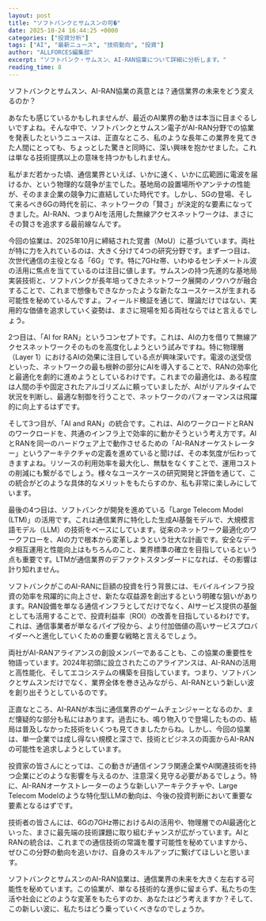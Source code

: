 ```yaml
---
layout: post
title: "ソフトバンクとサムスンの可�"
date: 2025-10-24 16:44:25 +0000
categories: ["投資分析"]
tags: ["AI", "最新ニュース", "技術動向", "投資"]
author: "ALLFORCES編集部"
excerpt: "ソフトバンク・サムスン、AI-RAN協業について詳細に分析します。"
reading_time: 8
---
```


ソフトバンクとサムスン、AI-RAN協業の真意とは？通信業界の未来をどう変えるのか？

あなたも感じているかもしれませんが、最近のAI業界の動きは本当に目まぐるしいですよね。そんな中で、ソフトバンクとサムスン電子がAI-RAN分野での協業を発表したというニュースは、正直なところ、私のような長年この業界を見てきた人間にとっても、ちょっとした驚きと同時に、深い興味を抱かせました。これは単なる技術提携以上の意味を持つかもしれません。

私がまだ若かった頃、通信業界といえば、いかに速く、いかに広範囲に電波を届けるか、という物理的な競争が主でした。基地局の設置場所やアンテナの性能が、そのまま企業の競争力に直結していた時代です。しかし、5Gの登場、そして来るべき6Gの時代を前に、ネットワークの「賢さ」が決定的な要素になってきました。AI-RAN、つまりAIを活用した無線アクセスネットワークは、まさにその賢さを追求する最前線なんです。

今回の協業は、2025年10月に締結された覚書（MoU）に基づいています。両社が特に力を入れているのは、大きく分けて4つの研究分野です。まず一つ目は、次世代通信の主役となる「6G」です。特に7GHz帯、いわゆるセンチメートル波の活用に焦点を当てているのは注目に値します。サムスンの持つ先進的な基地局実装技術と、ソフトバンクが長年培ってきたネットワーク展開のノウハウが融合することで、これまで想像もできなかったような新たなユースケースが生まれる可能性を秘めているんですよ。フィールド検証を通じて、理論だけではない、実用的な価値を追求していく姿勢は、まさに現場を知る両社ならではと言えるでしょう。

2つ目は、「AI for RAN」というコンセプトです。これは、AIの力を借りて無線アクセスネットワークそのものを高度化しようという試みですね。特に物理層（Layer 1）におけるAIの効果に注目している点が興味深いです。電波の送受信といった、ネットワークの最も根幹の部分にAIを導入することで、RANの効率化と最適化を劇的に進めようとしているわけです。これまでの最適化は、ある程度は人間の手や固定されたアルゴリズムに頼っていましたが、AIがリアルタイムで状況を判断し、最適な制御を行うことで、ネットワークのパフォーマンスは飛躍的に向上するはずです。

そして3つ目が、「AI and RAN」の統合です。これは、AIのワークロードとRANのワークロードを、共通のインフラ上で効率的に動かそうという考え方です。AIとRANを同一のハードウェア上で動作させるための「AI-RANオーケストレーター」というアーキテクチャの定義を進めていると聞けば、その本気度が伝わってきますよね。リソースの利用効率を最大化し、無駄をなくすことで、運用コストの削減にも繋がるでしょう。様々なユースケースの研究開発と評価を通じて、この統合がどのような具体的なメリットをもたらすのか、私も非常に楽しみにしています。

最後の4つ目は、ソフトバンクが開発を進めている「Large Telecom Model (LTM)」の活用です。これは通信業界に特化した生成AI基盤モデルで、大規模言語モデル（LLM）の技術をベースにしています。従来のネットワーク最適化のワークフローを、AIの力で根本から変革しようという壮大な計画です。安全なデータ相互運用と性能向上はもちろんのこと、業界標準の確立を目指しているという点も重要です。LTMが通信業界のデファクトスタンダードになれば、その影響は計り知れません。

ソフトバンクがこのAI-RANに巨額の投資を行う背景には、モバイルインフラ投資の効率を飛躍的に向上させ、新たな収益源を創出するという明確な狙いがあります。RAN設備を単なる通信インフラとしてだけでなく、AIサービス提供の基盤としても活用することで、投資利益率（ROI）の改善を目指しているわけです。これは、通信事業者が単なるパイプ役から、より付加価値の高いサービスプロバイダーへと進化していくための重要な戦略と言えるでしょう。

両社がAI-RANアライアンスの創設メンバーであることも、この協業の重要性を物語っています。2024年初頭に設立されたこのアライアンスは、AI-RANの活用と高性能化、そしてエコシステムの構築を目指しています。つまり、ソフトバンクとサムスンだけでなく、業界全体を巻き込みながら、AI-RANという新しい波を創り出そうとしているのです。

正直なところ、AI-RANが本当に通信業界のゲームチェンジャーとなるのか、まだ懐疑的な部分も私にはあります。過去にも、鳴り物入りで登場したものの、結局は普及しなかった技術をいくつも見てきましたからね。しかし、今回の協業は、単一企業では成し得ない規模と深さで、技術とビジネスの両面からAI-RANの可能性を追求しようとしています。

投資家の皆さんにとっては、この動きが通信インフラ関連企業やAI関連技術を持つ企業にどのような影響を与えるのか、注意深く見守る必要があるでしょう。特に、AI-RANオーケストレーターのような新しいアーキテクチャや、Large Telecom Modelのような特化型LLMの動向は、今後の投資判断において重要な要素となるはずです。

技術者の皆さんには、6Gの7GHz帯におけるAIの活用や、物理層でのAI最適化といった、まさに最先端の技術課題に取り組むチャンスが広がっています。AIとRANの統合は、これまでの通信技術の常識を覆す可能性を秘めていますから、ぜひこの分野の動向を追いかけ、自身のスキルアップに繋げてほしいと思います。

ソフトバンクとサムスンのAI-RAN協業は、通信業界の未来を大きく左右する可能性を秘めています。この協業が、単なる技術的な進歩に留まらず、私たちの生活や社会にどのような変革をもたらすのか、あなたはどう考えますか？そして、この新しい波に、私たちはどう乗っていくべきなのでしょうか。

